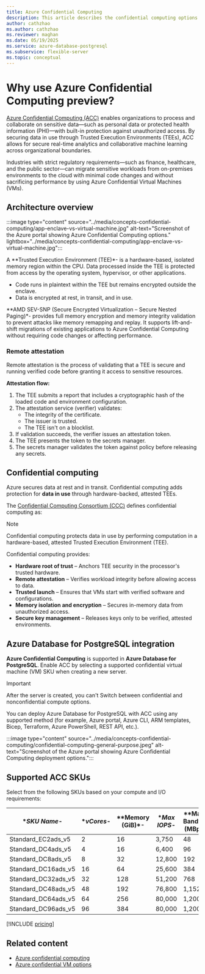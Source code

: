 ```yaml
---
title: Azure Confidential Computing
description: This article describes the confidential computing options in Azure Database for PostgreSQL flexible server.
author: cathzhao
ms.author: cathzhao
ms.reviewer: maghan
ms.date: 05/19/2025
ms.service: azure-database-postgresql
ms.subservice: flexible-server
ms.topic: conceptual
---
```


# Why use Azure Confidential Computing preview?

[Azure Confidential Computing (ACC)](/azure/confidential-computing/overview) enables organizations to process and collaborate on sensitive data—such as personal data or protected health information (PHI)—with built-in protection against unauthorized access. By securing data in use through Trusted Execution Environments (TEEs), ACC allows for secure real-time analytics and collaborative machine learning across organizational boundaries.

Industries with strict regulatory requirements—such as finance, healthcare, and the public sector—can migrate sensitive workloads from on-premises environments to the cloud with minimal code changes and without sacrificing performance by using Azure Confidential Virtual Machines (VMs).

## Architecture overview

:::image type="content" source="../media/concepts-confidential-computing/app-enclave-vs-virtual-machine.jpg" alt-text="Screenshot of the Azure portal showing Azure Confidential Computing options." lightbox="../media/concepts-confidential-computing/app-enclave-vs-virtual-machine.jpg":::

A **Trusted Execution Environment (TEE)*- is a hardware-based, isolated memory region within the CPU. Data processed inside the TEE is protected from access by the operating system, hypervisor, or other applications.

- Code runs in plaintext within the TEE but remains encrypted outside the enclave.
- Data is encrypted at rest, in transit, and in use.

**AMD SEV-SNP (Secure Encrypted Virtualization – Secure Nested Paging)*- provides full memory encryption and memory integrity validation to prevent attacks like memory remapping and replay. It supports lift-and-shift migrations of existing applications to Azure Confidential Computing without requiring code changes or affecting performance.

### Remote attestation

Remote attestation is the process of validating that a TEE is secure and running verified code before granting it access to sensitive resources.

**Attestation flow:**

1. The TEE submits a report that includes a cryptographic hash of the loaded code and environment configuration.
1. The attestation service (verifier) validates:
   - The integrity of the certificate.
   - The issuer is trusted.
   - The TEE isn't on a blocklist.
1. If validation succeeds, the verifier issues an attestation token.
1. The TEE presents the token to the secrets manager.
1. The secrets manager validates the token against policy before releasing any secrets.

## Confidential computing

Azure secures data at rest and in transit. Confidential computing adds protection for **data in use** through hardware-backed, attested TEEs.

The [Confidential Computing Consortium (CCC)](https://confidentialcomputing.io/wp-content/uploads/sites/10/2023/03/CCC_outreach_whitepaper_updated_November_2022.pdf) defines confidential computing as:

> [!NOTE]  
> Confidential computing protects data in use by performing computation in a hardware-based, attested Trusted Execution Environment (TEE).

Confidential computing provides:

- **Hardware root of trust** – Anchors TEE security in the processor's trusted hardware.
- **Remote attestation** – Verifies workload integrity before allowing access to data.
- **Trusted launch** – Ensures that VMs start with verified software and configurations.
- **Memory isolation and encryption** – Secures in-memory data from unauthorized access.
- **Secure key management** – Releases keys only to be verified, attested environments.

## Azure Database for PostgreSQL integration

**Azure Confidential Computing** is supported in **Azure Database for PostgreSQL**. Enable ACC by selecting a supported confidential virtual machine (VM) SKU when creating a new server.

> [!IMPORTANT]  
> After the server is created, you can't Switch between confidential and nonconfidential compute options.

You can deploy Azure Database for PostgreSQL with ACC using any supported method (for example, Azure portal, Azure CLI, ARM templates, Bicep, Terraform, Azure PowerShell, REST API, etc.). 

:::image type="content" source="../media/concepts-confidential-computing/confidential-computing-general-purpose.jpeg" alt-text="Screenshot of the Azure portal showing Azure Confidential Computing deployment options.":::

## Supported ACC SKUs

Select from the following SKUs based on your compute and I/O requirements:

| **SKU Name*- | **vCores*- | **Memory (GiB)*- | **Max IOPS*- | **Max I/O Bandwidth (MBps)*- |
| --- | --- | --- | --- | --- |
| Standard_EC2ads_v5 | 2 | 16 | 3,750 | 48 |
| Standard_DC4ads_v5 | 4 | 16 | 6,400 | 96 |
| Standard_DC8ads_v5 | 8 | 32 | 12,800 | 192 |
| Standard_DC16ads_v5 | 16 | 64 | 25,600 | 384 |
| Standard_DC32ads_v5 | 32 | 128 | 51,200 | 768 |
| Standard_DC48ads_v5 | 48 | 192 | 76,800 | 1,152 |
| Standard_DC64ads_v5 | 64 | 256 | 80,000 | 1,200 |
| Standard_DC96ads_v5 | 96 | 384 | 80,000 | 1,200 |

[!INCLUDE [pricing](includes/compute-storage-pricing.md)]

## Related content

- [Azure confidential computing](/azure/confidential-computing/trusted-execution-environment)
- [Azure confidential VM options](/azure/confidential-computing/virtual-machine-options)
